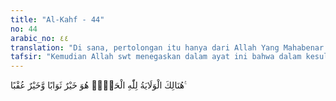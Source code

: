 ```yaml
---
title: "Al-Kahf - 44"
no: 44
arabic_no: ٤٤
translation: "Di sana, pertolongan itu hanya dari Allah Yang Mahabenar. Dialah (pemberi) pahala terbaik dan (pemberi) balasan terbaik."
tafsir: "Kemudian Allah swt menegaskan dalam ayat ini bahwa dalam kesulitan dan kesengsaraan seperti yang dialami oleh pemilik kebun itu, benar-benar hanya Allah sendiri yang mempunyai hak dan kekuatan untuk memberikan pertolongan. Akan tetapi, pertolongan itu hanya diberikan kepada orang-orang yang beriman kepada-Nya, mensyukuri nikmat-Nya, dan taat serta patuh kepada perintah-Nya. Allah akan membela, menenteramkan hati, dan menyelamatkan mereka dari segala macam muslihat dan tipu daya musuh-musuh mereka. Dialah yang paling baik dalam memberi pahala dan balasan."
---
```

هُنَالِكَ الْوَلَايَةُ لِلّٰهِ الْحَقِّۗ هُوَ خَيْرٌ ثَوَابًا وَّخَيْرٌ عُقْبًا ࣖ